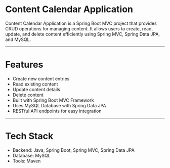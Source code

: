 # Content Calendar Application
Content Calendar Application is a Spring Boot MVC project that provides CRUD operations for managing content. It allows users to create, read, update, and delete content efficiently using Spring MVC, Spring Data JPA, and MySQL.

---

# Features
- Create new content entries
- Read existing content
- Update content details
- Delete content
- Built with Spring Boot MVC Framework
- Uses MySQL Database with Spring Data JPA
- RESTful API endpoints for easy integration

---

# Tech Stack
- Backend: Java, Spring Boot, Spring MVC, Spring Data JPA
- Database: MySQL
- Tools: Maven
